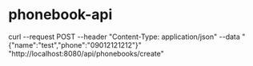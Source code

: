# phonebook-api
curl --request POST --header "Content-Type: application/json" --data "{\"name\":\"test\",\"phone\":\"09012121212\"}" "http://localhost:8080/api/phonebooks/create"